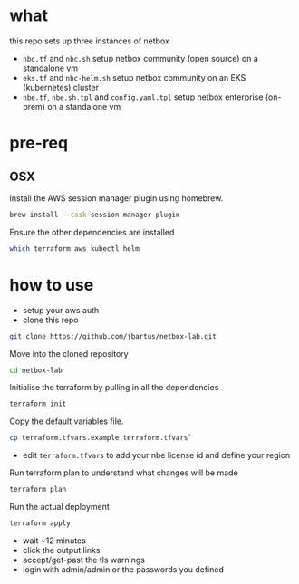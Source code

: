 # what
this repo sets up three instances of netbox
- `nbc.tf` and `nbc.sh` setup netbox community (open source) on a standalone vm
- `eks.tf` and `nbc-helm.sh` setup netbox community on an EKS (kubernetes) cluster
- `nbe.tf`, `nbe.sh.tpl` and `config.yaml.tpl` setup netbox enterprise (on-prem) on a standalone vm

# pre-req
## OSX 
Install the AWS session manager plugin using homebrew.
```bash
brew install --cask session-manager-plugin
```

Ensure the other dependencies are installed
```bash
which terraform aws kubectl helm
```

# how to use
- setup your aws auth
- clone this repo
```bash
git clone https://github.com/jbartus/netbox-lab.git 
```
Move into the cloned repository
```bash
cd netbox-lab
```

Initialise the terraform by pulling in all the dependencies
```bash
terraform init
```

Copy the default variables file.
```bash
cp terraform.tfvars.example terraform.tfvars`
```

- edit `terraform.tfvars` to add your nbe license id and define your region

Run terraform plan to understand what changes will be made
```bash
terraform plan
```

Run the actual deployment
```bash
terraform apply
```

- wait ~12 minutes
- click the output links
- accept/get-past the tls warnings
- login with admin/admin or the passwords you defined